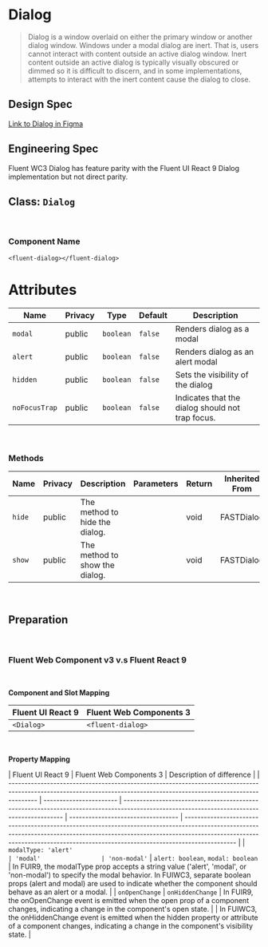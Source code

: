 # Dialog

> Dialog is a window overlaid on either the primary window or another dialog window. Windows under a modal dialog are inert. That is, users cannot interact with content outside an active dialog window. Inert content outside an active dialog is typically visually obscured or dimmed so it is difficult to discern, and in some implementations, attempts to interact with the inert content cause the dialog to close.

## **Design Spec**

[Link to Dialog in Figma](https://www.figma.com/file/jtF47yOXDxkI00ZkydE999/Dialog?type=design&node-id=2605%3A15263&mode=dev)

## **Engineering Spec**

Fluent WC3 Dialog has feature parity with the Fluent UI React 9 Dialog implementation but not direct parity.

## Class: `Dialog`

<br />

### **Component Name**

`<fluent-dialog></fluent-dialog>`

# **Attributes**

| Name          | Privacy | Type      | Default | Description                                      |
| ------------- | ------- | --------- | ------- | ------------------------------------------------ |
| `modal`       | public  | `boolean` | `false` | Renders dialog as a modal                        |
| `alert`       | public  | `boolean` | `false` | Renders dialog as an alert modal                 |
| `hidden`      | public  | `boolean` | `false` | Sets the visibility of the dialog                |
| `noFocusTrap` | public  | `boolean` | `false` | Indicates that the dialog should not trap focus. |

<br />

### **Methods**

| Name   | Privacy | Description                    | Parameters | Return | Inherited From |
| ------ | ------- | ------------------------------ | ---------- | ------ | -------------- |
| `hide` | public  | The method to hide the dialog. |            | void   | FASTDialog     |
| `show` | public  | The method to show the dialog. |            | void   | FASTDialog     |

<br />

## **Preparation**

<br />

### **Fluent Web Component v3 v.s Fluent React 9**

<br />

**Component and Slot Mapping**

| Fluent UI React 9 | Fluent Web Components 3 |
| ----------------- | ----------------------- |
| `<Dialog>`        | `<fluent-dialog>`       |

<br />

**Property Mapping**

| Fluent UI React 9                                                                                                                                                     | Fluent Web Components 3 | Description of difference                                                                                                                 |
| --------------------------------------------------------------------------------------------------------------------------------------------------------------------- | ----------------------- | ----------------------------------------------------------------------------------------------------------------------------------------- | ---------------------------------- | ---------------------------------------------------------------------------------------------------------------------------------------------------------------------------------------------------------------------------------------------------------- |
| `modalType: 'alert'                                                                                                                                                   | 'modal'                 | 'non-modal'`                                                                                                                              | `alert: boolean`, `modal: boolean` | In FUIR9, the modalType prop accepts a string value ('alert', 'modal', or 'non-modal') to specify the modal behavior. In FUIWC3, separate boolean props (alert and modal) are used to indicate whether the component should behave as an alert or a modal. |
| `onOpenChange`                                                                                                                                                        | `onHiddenChange`        | In FUIR9, the onOpenChange event is emitted when the open prop of a component changes, indicating a change in the component's open state. |
| In FUIWC3, the onHiddenChange event is emitted when the hidden property or attribute of a component changes, indicating a change in the component's visibility state. |
